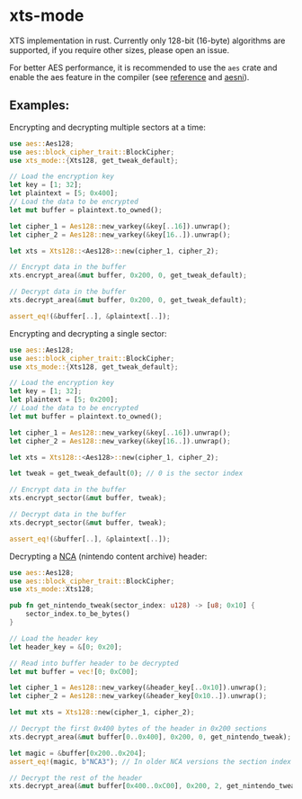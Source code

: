 # xts-mode

XTS implementation in rust. Currently only 128-bit (16-byte) algorithms are supported, if you
require other sizes, please open an issue.

For better AES performance, it is recommended to use the `aes` crate and enable the aes feature in
the compiler (see [reference](https://doc.rust-lang.org/reference/attributes/codegen.html#the-target_feature-attribute)
and [aesni](https://docs.rs/aesni/)).

## Examples:

Encrypting and decrypting multiple sectors at a time:
```rust
use aes::Aes128;
use aes::block_cipher_trait::BlockCipher;
use xts_mode::{Xts128, get_tweak_default};

// Load the encryption key
let key = [1; 32];
let plaintext = [5; 0x400];
// Load the data to be encrypted
let mut buffer = plaintext.to_owned();

let cipher_1 = Aes128::new_varkey(&key[..16]).unwrap();
let cipher_2 = Aes128::new_varkey(&key[16..]).unwrap();

let xts = Xts128::<Aes128>::new(cipher_1, cipher_2);

// Encrypt data in the buffer
xts.encrypt_area(&mut buffer, 0x200, 0, get_tweak_default);

// Decrypt data in the buffer
xts.decrypt_area(&mut buffer, 0x200, 0, get_tweak_default);

assert_eq!(&buffer[..], &plaintext[..]);
```

Encrypting and decrypting a single sector:
```rust
use aes::Aes128;
use aes::block_cipher_trait::BlockCipher;
use xts_mode::{Xts128, get_tweak_default};

// Load the encryption key
let key = [1; 32];
let plaintext = [5; 0x200];
// Load the data to be encrypted
let mut buffer = plaintext.to_owned();

let cipher_1 = Aes128::new_varkey(&key[..16]).unwrap();
let cipher_2 = Aes128::new_varkey(&key[16..]).unwrap();

let xts = Xts128::<Aes128>::new(cipher_1, cipher_2);

let tweak = get_tweak_default(0); // 0 is the sector index

// Encrypt data in the buffer
xts.encrypt_sector(&mut buffer, tweak);

// Decrypt data in the buffer
xts.decrypt_sector(&mut buffer, tweak);

assert_eq!(&buffer[..], &plaintext[..]);
```

Decrypting a [NCA](https://switchbrew.org/wiki/NCA_Format) (nintendo content archive) header:
```rust
use aes::Aes128;
use aes::block_cipher_trait::BlockCipher;
use xts_mode::Xts128;

pub fn get_nintendo_tweak(sector_index: u128) -> [u8; 0x10] {
    sector_index.to_be_bytes()
}

// Load the header key
let header_key = &[0; 0x20];

// Read into buffer header to be decrypted
let mut buffer = vec![0; 0xC00];

let cipher_1 = Aes128::new_varkey(&header_key[..0x10]).unwrap();
let cipher_2 = Aes128::new_varkey(&header_key[0x10..]).unwrap();

let mut xts = Xts128::new(cipher_1, cipher_2);

// Decrypt the first 0x400 bytes of the header in 0x200 sections
xts.decrypt_area(&mut buffer[0..0x400], 0x200, 0, get_nintendo_tweak);

let magic = &buffer[0x200..0x204];
assert_eq!(magic, b"NCA3"); // In older NCA versions the section index used in header encryption was different

// Decrypt the rest of the header
xts.decrypt_area(&mut buffer[0x400..0xC00], 0x200, 2, get_nintendo_tweak);
```
